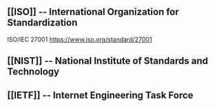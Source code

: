 

## [[ISO]] -- International Organization for Standardization

ISO/IEC 27001 https://www.iso.org/standard/27001

## [[NIST]] -- National Institute of Standards and Technology


## [[IETF]] -- Internet Engineering Task Force
